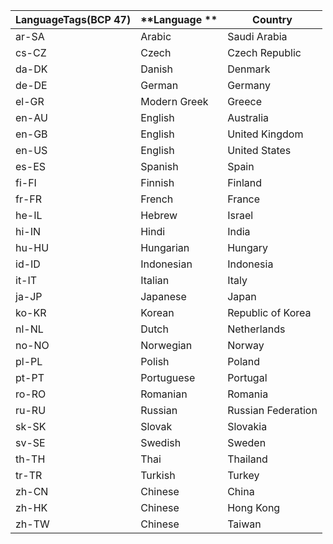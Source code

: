| **LanguageTags(BCP 47)** | **Language ** | **Country**        |
|--------------------------|---------------|--------------------|
| ar-SA                    | Arabic        | Saudi Arabia       |
| cs-CZ                    | Czech         | Czech Republic     |
| da-DK                    | Danish        | Denmark            |
| de-DE                    | German        | Germany            |
| el-GR                    | Modern Greek  | Greece             |
| en-AU                    | English       | Australia          |
| en-GB                    | English       | United Kingdom     |
| en-US                    | English       | United States      |
| es-ES                    | Spanish       | Spain              |
| fi-FI                    | Finnish       | Finland            |
| fr-FR                    | French        | France             |
| he-IL                    | Hebrew        | Israel             |
| hi-IN                    | Hindi         | India              |
| hu-HU                    | Hungarian     | Hungary            |
| id-ID                    | Indonesian    | Indonesia          |
| it-IT                    | Italian       | Italy              |
| ja-JP                    | Japanese      | Japan              |
| ko-KR                    | Korean        | Republic of Korea  |
| nl-NL                    | Dutch         | Netherlands        |
| no-NO                    | Norwegian     | Norway             |
| pl-PL                    | Polish        | Poland             |
| pt-PT                    | Portuguese    | Portugal           |
| ro-RO                    | Romanian      | Romania            |
| ru-RU                    | Russian       | Russian Federation |
| sk-SK                    | Slovak        | Slovakia           |
| sv-SE                    | Swedish       | Sweden             |
| th-TH                    | Thai          | Thailand           |
| tr-TR                    | Turkish       | Turkey             |
| zh-CN                    | Chinese       | China              |
| zh-HK                    | Chinese       | Hong Kong          |
| zh-TW                    | Chinese       | Taiwan             |
